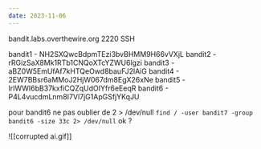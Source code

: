 ```yaml
---
date: 2023-11-06
---
```


bandit.labs.overthewire.org
2220
SSH

bandit1 - NH2SXQwcBdpmTEzi3bvBHMM9H66vVXjL
bandit2 - rRGizSaX8Mk1RTb1CNQoXTcYZWU6lgzi
bandit3 - aBZ0W5EmUfAf7kHTQeOwd8bauFJ2lAiG
bandit4 - 2EW7BBsr6aMMoJ2HjW067dm8EgX26xNe
bandit5 - lrIWWI6bB37kxfiCQZqUdOIYfr6eEeqR
bandit6 - P4L4vucdmLnm8I7Vl7jG1ApGSfjYKqJU

pour bandit6 ne pas oublier de 2 > /dev/null 
`find / -user bandit7 -group bandit6 -size 33c 2> /dev/null` ok ?

![[corrupted ai.gif]]
